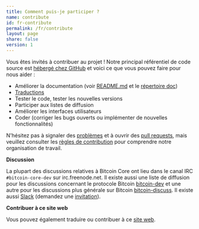 ```yaml
---
title: Comment puis-je participer ?
name: contribute
id: fr-contribute
permalink: /fr/contribute
layout: page
share: false
version: 1
---
```


Vous êtes invités à contribuer au projet !
Notre principal référentiel de code source est [hébergé chez GitHub](https://github.com/bitcoin/bitcoin/) et voici ce que vous pouvez faire pour nous aider :

  - Améliorer la documentation (voir [README.md][README.md] et le [répertoire doc][doc])
  - [Traductions][translation_process.md]
  - Tester le code, tester les nouvelles versions
  - Participer aux listes de diffusion
  - Améliorer les interfaces utilisateurs
  - Coder (corriger les bugs ouverts ou implémenter de nouvelles fonctionnalités)

N'hésitez pas à signaler des [problèmes][issues] et à ouvrir des [pull requests][pulls], mais veuillez consulter les [règles de contribution][CONTRIBUTING] pour comprendre notre organisation de travail.

**Discussion**

La plupart des discussions relatives à Bitcoin Core ont lieu dans le canal IRC `#bitcoin-core-dev` sur irc.freenode.net.  Il existe aussi une liste de diffusion pour les discussions concernant le protocole Bitcoin [bitcoin-dev][bitcoin-dev] et une autre pour les discussions plus générale sur Bitcoin [bitcoin-discuss][bitcoin-discuss].  Il existe aussi [Slack][slack] (demandez une [invitation][invite]).

**Contribuer à ce site web**

Vous pouvez également traduire ou contribuer à ce [site web][website-contrib].

[README.md]: https://github.com/bitcoin/bitcoin/blob/master/README.md
[doc]: https://github.com/bitcoin/bitcoin/tree/master/doc
[translation_process.md]: https://github.com/bitcoin/bitcoin/blob/master/doc/translation_process.md
[issues]: https://github.com/bitcoin/bitcoin/issues
[pulls]: https://github.com/bitcoin/bitcoin/pulls
[CONTRIBUTING]: https://github.com/bitcoin/bitcoin/blob/master/CONTRIBUTING.md
[bitcoin-discuss]: http://lists.linuxfoundation.org/mailman/listinfo/bitcoin-discuss
[bitcoin-dev]: http://lists.linuxfoundation.org/mailman/listinfo/bitcoin-dev
[website-contrib]: https://github.com/bitcoin-core/website/blob/gh-pages/README.md
[Slack]: https://bitcoincore.slack.com/
[invite]: https://slack.bitcoincore.org/